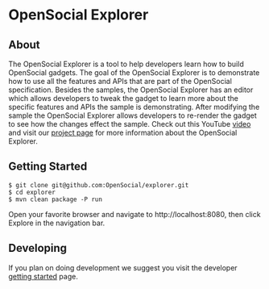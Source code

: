 OpenSocial Explorer
========

About
-------------

The OpenSocial Explorer is a tool to help developers learn how to build OpenSocial gadgets.  The goal of the OpenSocial Explorer is to demonstrate how to use all the features and APIs that are part of the OpenSocial specification.  Besides the samples, the OpenSocial Explorer has an editor which allows developers to tweak the gadget to learn more about the specific features and APIs the sample is demonstrating.  After modifying the sample the OpenSocial Explorer allows developers to re-render the gadget to see how the changes effect the sample.  Check out this YouTube [video](http://www.youtube.com/watch?v=M2x_AugZwqs) and visit our [project page](http://opensocial.github.com/explorer/) for more information about the OpenSocial Explorer.

Getting Started
-------------

    $ git clone git@github.com:OpenSocial/explorer.git
    $ cd explorer
    $ mvn clean package -P run

Open your favorite browser and navigate to http://localhost:8080, then click Explore in the navigation bar.

Developing
-------------

If you plan on doing development we suggest you visit the developer [getting started](http://opensocial.github.com/explorer/developer/getting-started.html) page.